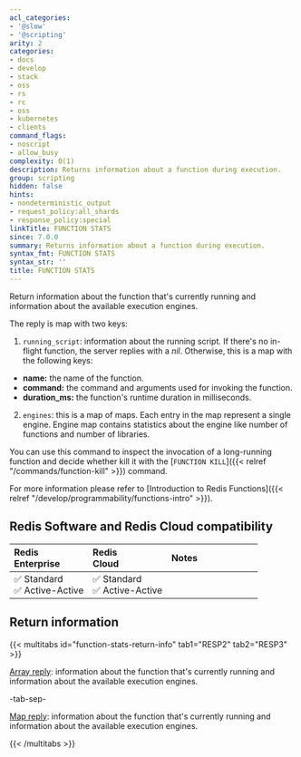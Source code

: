 ```yaml
---
acl_categories:
- '@slow'
- '@scripting'
arity: 2
categories:
- docs
- develop
- stack
- oss
- rs
- rc
- oss
- kubernetes
- clients
command_flags:
- noscript
- allow_busy
complexity: O(1)
description: Returns information about a function during execution.
group: scripting
hidden: false
hints:
- nondeterministic_output
- request_policy:all_shards
- response_policy:special
linkTitle: FUNCTION STATS
since: 7.0.0
summary: Returns information about a function during execution.
syntax_fmt: FUNCTION STATS
syntax_str: ''
title: FUNCTION STATS
---
```

Return information about the function that's currently running and information about the available execution engines.

The reply is map with two keys:

1. `running_script`: information about the running script.
  If there's no in-flight function, the server replies with a _nil_.
  Otherwise, this is a map with the following keys:
  * **name:** the name of the function.
  * **command:** the command and arguments used for invoking the function.
  * **duration_ms:** the function's runtime duration in milliseconds.
2. `engines`: this is a map of maps. Each entry in the map represent a single engine.
   Engine map contains statistics about the engine like number of functions and number of libraries.


You can use this command to inspect the invocation of a long-running function and decide whether kill it with the [`FUNCTION KILL`]({{< relref "/commands/function-kill" >}}) command.

For more information please refer to [Introduction to Redis Functions]({{< relref "/develop/programmability/functions-intro" >}}).

## Redis Software and Redis Cloud compatibility

| Redis<br />Enterprise | Redis<br />Cloud | <span style="min-width: 9em; display: table-cell">Notes</span> |
|:----------------------|:-----------------|:------|
| <span title="Supported">&#x2705; Standard</span><br /><span title="Supported"><nobr>&#x2705; Active-Active</nobr></span> | <span title="Supported">&#x2705; Standard</span><br /><span title="Supported"><nobr>&#x2705; Active-Active</nobr></span> |  |

## Return information

{{< multitabs id="function-stats-return-info" 
    tab1="RESP2" 
    tab2="RESP3" >}}

[Array reply](../../develop/reference/protocol-spec#arrays): information about the function that's currently running and information about the available execution engines.

-tab-sep-

[Map reply](../../develop/reference/protocol-spec#maps): information about the function that's currently running and information about the available execution engines.

{{< /multitabs >}}
